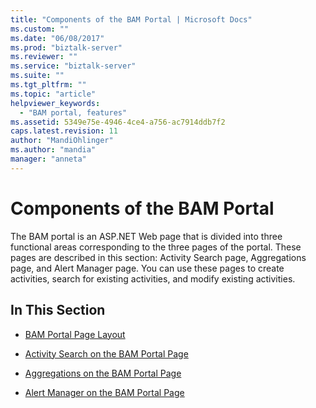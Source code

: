 ```yaml
---
title: "Components of the BAM Portal | Microsoft Docs"
ms.custom: ""
ms.date: "06/08/2017"
ms.prod: "biztalk-server"
ms.reviewer: ""
ms.service: "biztalk-server"
ms.suite: ""
ms.tgt_pltfrm: ""
ms.topic: "article"
helpviewer_keywords: 
  - "BAM portal, features"
ms.assetid: 5349e75e-4946-4ce4-a756-ac7914ddb7f2
caps.latest.revision: 11
author: "MandiOhlinger"
ms.author: "mandia"
manager: "anneta"
---
```

# Components of the BAM Portal
The BAM portal is an ASP.NET Web page that is divided into three functional areas corresponding to the three pages of the portal. These pages are described in this section: Activity Search page, Aggregations page, and Alert Manager page. You can use these pages to create activities, search for existing activities, and modify existing activities.  
  
## In This Section  
  
-   [BAM Portal Page Layout](../core/bam-portal-page-layout.md)  
  
-   [Activity Search on the BAM Portal Page](../core/activity-search-on-the-bam-portal-page.md)  
  
-   [Aggregations on the BAM Portal Page](../core/aggregations-on-the-bam-portal-page.md)  
  
-   [Alert Manager on the BAM Portal Page](../core/alert-manager-on-the-bam-portal-page.md)